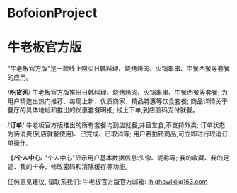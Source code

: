 # BofoionProject
# 牛老板官方版

  "牛老板官方版"是一款线上购买日韩料理、烧烤烤肉、火锅串串、中餐西餐等套餐的应用。
  
  /**吃货网**/
  牛老板官方版推出日韩料理、烧烤烤肉、火锅串串、中餐西餐等套餐;
  为用户精选出热门推荐、每周上新、优质商家、精品特惠等饮食套餐;
  商品详情关于餐厅的具体地址和推出的优惠套餐明细;
  线上下单,到店验码支付就餐。
  
  /**订单**/
  牛老板官方版推出的所有套餐均到店就餐,并且堂食,不支持外卖;
  订单状态为待消费(到店就餐使用)、已完成、已取消等;
  用户若拍错商品,可立即进行取消订单操作。
  
  【/**个人中心**/
  "个人中心"显示用户基本数据信息:头像、昵称等;
  我的收藏、我的足迹、我的卡券、修改密码和清除缓存等功能。
  
  任何意见建议, 请联系我们: 
  牛老板官方版官方邮箱: jhlghcwlkj@163.com

